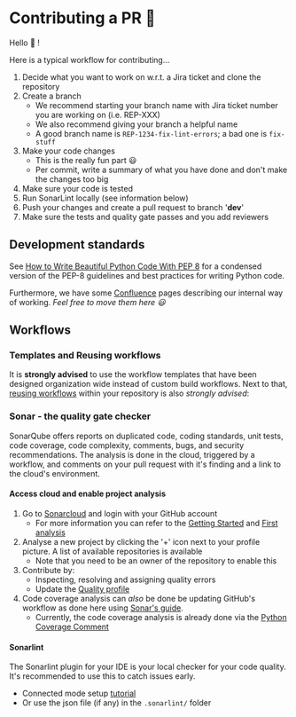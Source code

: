 # Contributing a PR 🥇

Hello 👋 !

Here is a typical workflow for contributing...

1. Decide what you want to work on w.r.t. a Jira ticket and clone the repository
2. Create a branch
    - We recommend starting your branch name with Jira ticket number you are working on (i.e. REP-XXX)
    - We also recommend giving your branch a helpful name
    - A good branch name is `REP-1234-fix-lint-errors`; a bad one is `fix-stuff`
3. Make your code changes
    - This is the really fun part 😃
    - Per commit, write a summary of what you have done and don't make the changes too big
4. Make sure your code is tested
5. Run SonarLint locally (see information below)
6. Push your changes and create a pull request to branch '**dev**'
7. Make sure the tests and quality gate passes and you add reviewers

## Development standards
See [How to Write Beautiful Python Code With PEP 8](https://realpython.com/python-pep8/) for a condensed version of the PEP-8 guidelines and best practices for writing Python code.

Furthermore, we have some [Confluence](https://repowerednl.atlassian.net/wiki/spaces/SOLARFLEX/pages/2588673/Way+of+working) pages describing our internal way of working. _Feel free to move them here 😃_

## Workflows
### Templates and Reusing workflows
It is **strongly advised** to use the workflow templates that have been designed organization wide instead of custom build workflows. Next to that, [reusing workflows](https://docs.github.com/en/actions/sharing-automations/reusing-workflows) within your repository is also *strongly advised*:   

### Sonar - the quality gate checker
SonarQube offers reports on duplicated code, coding standards, unit tests, code coverage, code complexity, comments, bugs, and security recommendations. The analysis is done in the cloud, triggered by a workflow, and comments on your pull request with it's finding and a link to the cloud's environment.

#### Access cloud and enable project analysis
1. Go to [Sonarcloud](https://sonarcloud.io/projects) and login with your GitHub account
   - For more information you can refer to the [Getting Started](https://docs.sonarsource.com/sonarcloud/getting-started/github/) and [First analysis](https://docs.sonarsource.com/sonarcloud/getting-started/first-analysis/)
2. Analyse a new project by clicking the '+' icon next to your profile picture. A list of available repositories is available
   - Note that you need to be an owner of the repository to enable this
3. Contribute by:
   - Inspecting, resolving and assigning quality errors
   - Update the [Quality profile](https://docs.sonarsource.com/sonarcloud/standards/overview/)
4. Code coverage analysis can _also_ be done be updating GitHub's workflow as done here using [Sonar's guide](https://docs.sonarsource.com/sonarcloud/enriching/test-coverage/overview/). 
   - Currently, the code coverage analysis is already done via the [Python Coverage Comment](https://github.com/marketplace/actions/python-coverage-comment)

#### Sonarlint
The Sonarlint plugin for your IDE is your local checker for your code quality. It's recommended to use this to catch issues early.
- Connected mode setup [tutorial](https://docs.sonarsource.com/sonarlint/vs-code/team-features/connected-mode-setup/)
- Or use the json file (if any) in the ```.sonarlint/``` folder
